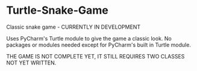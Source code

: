 # Turtle-Snake-Game
Classic snake game - CURRENTLY IN DEVELOPMENT

Uses PyCharm's Turtle module to give the game a classic look.  No packages or modules needed except for PyCharm's built in Turtle module.

THE GAME IS NOT COMPLETE YET, IT STILL REQUIRES TWO CLASSES NOT YET WRITTEN.
